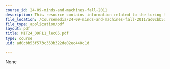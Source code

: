 ```yaml
---
course_id: 24-09-minds-and-machines-fall-2011
description: This resource contains information related to the turing test.
file_location: /coursemedia/24-09-minds-and-machines-fall-2011/ad0cbb53f573c353b322de02ec440c1d_MIT24_09F11_lec05.pdf
file_type: application/pdf
layout: pdf
title: MIT24_09F11_lec05.pdf
type: course
uid: ad0cbb53f573c353b322de02ec440c1d

---
```

None